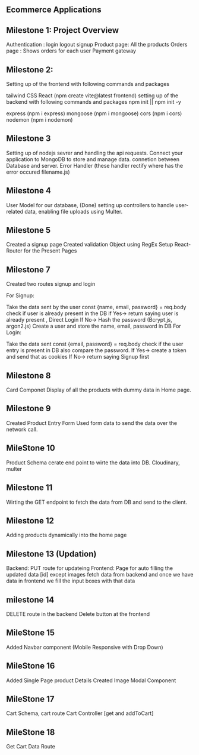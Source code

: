 ## Ecommerce Applications
## Milestone 1: Project Overview
Authentication : login logout signup
Product page: All the products
Orders page : Shows orders for each user
Payment gateway
## Milestone 2:
Setting up of the frontend with following commands and packages

tailwind CSS
React (npm create vite@latest frontend)
setting up of the backend with following commands and packages npm init || npm init -y

express (npm i express)
mongoose (npm i mongoose)
cors (npm i cors)
nodemon (npm i nodemon)
## Milestone 3
Setting up of nodejs sevrer and handling the api requests.
Connect your application to MongoDB to store and manage data.
connetion between Database and server.
Error Handler (these handler rectify where has the error occured filename.js)
## Milestone 4
User Model for our database, (Done)
setting up controllers to handle user-related data,
enabling file uploads using Multer.

## Milestone 5
Created a signup page
Created validation Object using RegEx
Setup React-Router for the Present Pages

## Milestone 7
Created two routes signup and login

For Signup:

Take the data sent by the user
const {name, email, password} = req.body
check if user is already present in the DB
if Yes-> return saying user is already present , Direct Login
If No->
Hash the password (Bcrypt.js, argon2.js)
Create a user and store the name, email, password in DB
For Login:

Take the data sent const {email, password} = req.body
check if the user entry is present in DB also compare the password.
If Yes-> create a token and send that as cookies
If No-> return saying Signup first

## Milestone 8
Card Componet
Display of all the products with dummy data in Home page.

## Milestone 9
Created Product Entry Form
Used form data to send the data over the network call.

## MileStone 10
Product Schema
cerate end point to wirte the data into DB.
Cloudinary, multer

## Milestone 11
Wirting the GET endpoint to fetch the data from DB and send to the client.


## Milestone 12
Adding products dynamically into the home page

## Milestone 13 (Updation)
Backend: PUT route for updateing
Frontend: Page for auto filling the updated data [id] except images fetch data from backend and once we have data in frontend we fill the input boxes with that data

## milestone 14
DELETE route in the backend
Delete button at the frontend

## MileStone 15
Added Navbar component (Mobile Responsive with Drop Down)

## MileStone 16
Added Single Page product Details
Created Image Modal Component

## MileStone 17
Cart Schema,
cart route
Cart Controller [get and addToCart]

## MileStone 18
Get Cart Data Route
